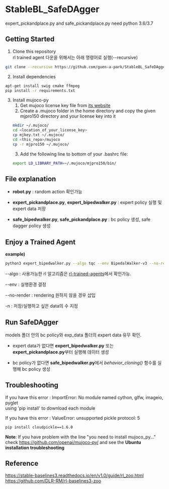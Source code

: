 # StableBL_SafeDAgger

expert_pickandplace.py and safe_pickandplace.py need python 3.6/3.7

## Getting Started

1. Clone this repository  
rl trained agent 다운을 위해서는 아래 명령어로 실행(--recursive) 
```sh
git clone --recursive https://github.com/guen-a-park/StableBL_SafeDAgger.git
```

2. Install dependencies
```sh
apt-get install swig cmake ffmpeg
pip install -r requirements.txt
```

3. Install mujoco-py
    1. Get mujoco license key file from <a href="https://www.roboti.us/license.html">its website</a>
    2. Create a .mujoco folder in the home directory and copy the given mjpro150 directory and your license key into it
      ```sh
      mkdir ~/.mujoco/
      cd <location_of_your_license_key>
      cp mjkey.txt ~/.mujoco/
      cd <this_repo>/mujoco
      cp -r mjpro150 ~/.mujoco/
      ```
    3. Add the following line to bottom of your .bashrc file: 
      ```sh
      export LD_LIBRARY_PATH=~/.mujoco/mjpro150/bin/
      ```

## File explanation

- **robot.py** : random action 확인가능

- **expert_pickandplace.py**, **expert_bipedwalker.py** : expert policy 실행 및 expert data 저장

- **safe_bipedwalker.py**, **safe_pickandplace.py** : bc policy 생성, safe dagger policy 생성

  

## Enjoy a Trained Agent

**example)**
```sh
python3 expert_bipedwalker.py --algo tqc --env BipedalWalker-v3 --no-render --folder rl-trained-agents/ -n 1000
```
--algo : 사용가능한 rl 알고리즘은 [rl-trained-agents](https://github.com/DLR-RM/rl-trained-agents)에서 확인가능.

--env : 실행환경 결정

--no-render : rendering 원하지 않을 경우 삽입

-n : 저장/실행하고 싶은 data의 수 지정



## Run SafeDAgger

models 폴더 안의 bc policy와 exp_data 폴더의 expert data 유무 확인. 

- expert data가 없다면  **expert_bipedwalker.py** 또는 **expert_pickandplace.py**부터 실행해 데이터 생성

- bc policy가 없다면 **safe_bipedwalker.py**에서 *behavior_cloning()* 함수를 실행해 bc policy 생성 




## Troubleshooting
If you have this error : ImportError: No module named cython, glfw, imageio, pyglet  
using 'pip install' to download each module

If you have this error : ValueError: unsupported pickle protocol: 5
```sh
pip install cloudpickle==1.6.0
```

**Note**: If you have problem with the line "you need to install mujoco_py..." 
check https://github.com/openai/mujoco-py/ and see the **Ubuntu installation troubleshooting**

## Reference
https://stable-baselines3.readthedocs.io/en/v1.0/guide/rl_zoo.html  
https://github.com/DLR-RM/rl-baselines3-zoo

